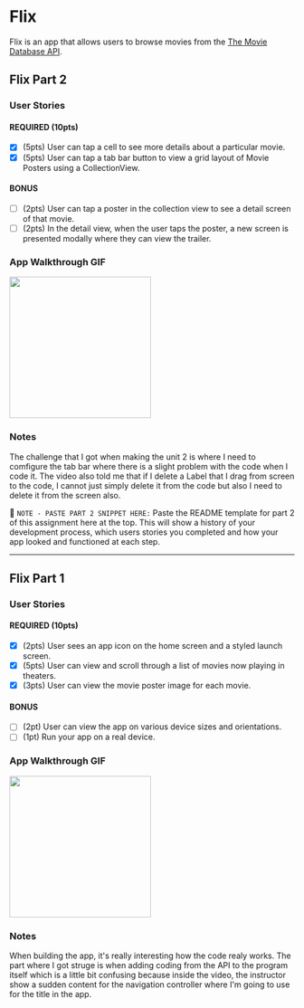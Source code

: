 # Flix

Flix is an app that allows users to browse movies from the [The Movie Database API](http://docs.themoviedb.apiary.io/#).

## Flix Part 2

### User Stories

#### REQUIRED (10pts)
- [x] (5pts) User can tap a cell to see more details about a particular movie.
- [x] (5pts) User can tap a tab bar button to view a grid layout of Movie Posters using a CollectionView.

#### BONUS
- [ ] (2pts) User can tap a poster in the collection view to see a detail screen of that movie.
- [ ] (2pts) In the detail view, when the user taps the poster, a new screen is presented modally where they can view the trailer.

### App Walkthrough GIF

<img src="http://g.recordit.co/tkHK2s7iFT.gif" width=250><br>

### Notes
The challenge that I got when making the unit 2 is where I need to comfigure the tab bar where there is a slight problem with the code when I code it. The video also told me that if I delete a Label that I drag from screen to the code, I cannot just simply delete it from the code but also I need to delete it from the screen also.

📝 `NOTE - PASTE PART 2 SNIPPET HERE:` Paste the README template for part 2 of this assignment here at the top. This will show a history of your development process, which users stories you completed and how your app looked and functioned at each step.

---

## Flix Part 1

### User Stories

#### REQUIRED (10pts)
- [x] (2pts) User sees an app icon on the home screen and a styled launch screen.
- [x] (5pts) User can view and scroll through a list of movies now playing in theaters.
- [x] (3pts) User can view the movie poster image for each movie.

#### BONUS
- [ ] (2pt) User can view the app on various device sizes and orientations.
- [ ] (1pt) Run your app on a real device.

### App Walkthrough GIF

<img src="http://g.recordit.co/2jFjkD1O8l.gif" width=250><br>

### Notes
When building the app, it's really interesting how the code realy works. The part where I got struge is when adding coding from the API to the program itself which is a little bit confusing because inside the video, the instructor show a sudden content for the navigation controller where I'm going to use for the title in the app.
